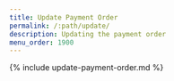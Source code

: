 ```yaml
---
title: Update Payment Order
permalink: /:path/update/
description: Updating the payment order
menu_order: 1900
---
```


{% include update-payment-order.md %}
